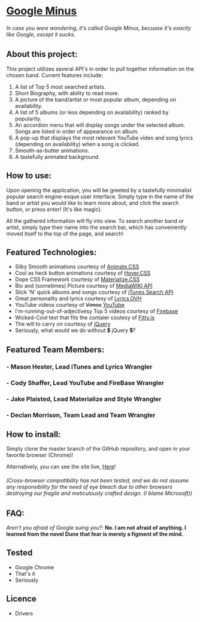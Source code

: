 # [Google Minus](https://declanmorrison.github.io/Band-Info-Aggregator/)
###### In case you were wondering, it's called Google Minus, becuase it's exactly like Google, except it sucks.

## About this project:

This project utilizes several API's in order to pull together information on the chosen band. Current features include:
1. A list of Top 5 most searched artists.
1. Short Biography, with ability to read more.
1. A picture of the band/artist or most popular album, depending on availability.
1. A list of 5 albums (or less depending on availability) ranked by popularity.
1. An accordion menu that will display songs under the selected album. Songs are listed in order of appearance on album.
1. A pop-up that displays the most relevant YouTube video and song lyrics (depending on availability) when a song is clicked.
1. Smooth-as-butter animations.
1. A tastefully animated background.

## How to use:
Upon opening the application, you will be greeted by a tastefully minimalist popular search engine-esque user interface. Simply type in the name of the band or artist you would like to learn more about, and click the search button, or press enter! (It's like magic).

All the gathered information will fly into view. To search another band or artist, simply type their name into the search bar, which has conveniently moved itself to the top of the page, and search!

## Featured Technologies:
* Silky Smooth animations courtesy of [Animate.CSS](https://daneden.github.io/animate.css/)
* Cool as heck button animations courtesy of [Hover.CSS](http://ianlunn.github.io/Hover/)
* Dope CSS Framework courtesy of [Materialize.CSS](https://materializecss.com/)
* Bio and (sometimes) Picture courtesy of [MediaWIKI API](https://www.mediawiki.org/wiki/API:Main_page)
* Slick 'N' quick albums and songs courtesy of [iTunes Search API](https://affiliate.itunes.apple.com/resources/documentation/itunes-store-web-service-search-api/)
* Great personality and lyrics courtesy of [Lyrics.OVH](https://lyricsovh.docs.apiary.io/#)
* YouTube videos courtesy of ~~Vimeo~~ [YouTube](https://developers.google.com/youtube/)
* I'm-running-out-of-adjectivesy Top 5 videos courtesy of [Firebase](https://firebase.google.com/)
* Wicked-Cool text that fits the contaier coutesy of [Fitty.js](https://github.com/rikschennink/fitty)
* The will to carry on courtesy of [jQuery](https://jquery.com/)
* Seriously, what would we do without :heavy_dollar_sign: jQuery :heavy_dollar_sign:?

## Featured Team Members:
### - __Mason Hester__, Lead iTunes and Lyrics Wrangler
### - __Cody Shaffer__, Lead YouTube and FireBase Wrangler
### - __Jake Plaisted__, Lead Materialize and Style Wrangler
### - __Declan Morrison__, Team Lead and Team Wrangler

## How to install:
Simply clone the master branch of the GitHub repository, and open in your favorite browser (Chrome)!

Alternatively, you can see the site live, [Here](https://declanmorrison.github.io/Band-Info-Aggregator/)!
###### (Cross-browser compatibility has not been tested, and we do not assume any responsibility for the need of eye bleach due to other browsers destroying our fragile and meticulously crafted design. (I blame Microsoft))

## FAQ:
_Aren't you afraid of Google suing you?_: __No. I am not afraid of anything. I learned from the novel Dune that fear is merely a figment of the mind.__

## Tested
* Google Chrome
* That's it
* Seriously

## Licence
* Drivers
